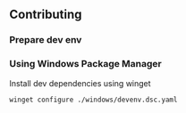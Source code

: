 ## Contributing


### Prepare dev env

### Using Windows Package Manager

Install dev dependencies using winget

```
winget configure ./windows/devenv.dsc.yaml
```

